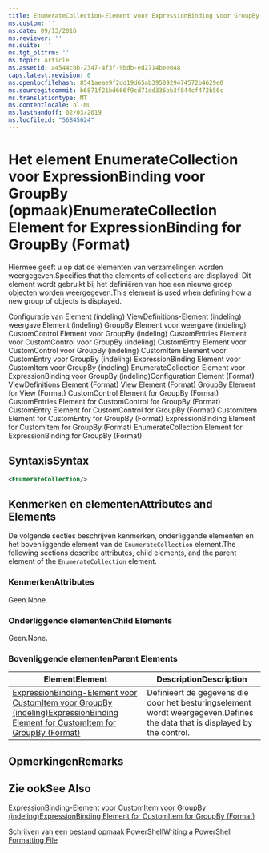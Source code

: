```yaml
---
title: EnumerateCollection-Element voor ExpressionBinding voor GroupBy (indeling) | Microsoft Docs
ms.custom: ''
ms.date: 09/13/2016
ms.reviewer: ''
ms.suite: ''
ms.tgt_pltfrm: ''
ms.topic: article
ms.assetid: a4544c0b-2347-4f3f-9bdb-ed2714bee048
caps.latest.revision: 6
ms.openlocfilehash: 8541aeae9f2dd19d65ab3950929474572b4629e0
ms.sourcegitcommit: b6871f21bd666f9cd71dd336bb3f844cf472b56c
ms.translationtype: MT
ms.contentlocale: nl-NL
ms.lasthandoff: 02/03/2019
ms.locfileid: "56845624"
---
```

# <a name="enumeratecollection-element-for-expressionbinding-for-groupby-format"></a><span data-ttu-id="c6e86-102">Het element EnumerateCollection voor ExpressionBinding voor GroupBy (opmaak)</span><span class="sxs-lookup"><span data-stu-id="c6e86-102">EnumerateCollection Element for ExpressionBinding for GroupBy (Format)</span></span>

<span data-ttu-id="c6e86-103">Hiermee geeft u op dat de elementen van verzamelingen worden weergegeven.</span><span class="sxs-lookup"><span data-stu-id="c6e86-103">Specifies that the elements of collections are displayed.</span></span> <span data-ttu-id="c6e86-104">Dit element wordt gebruikt bij het definiëren van hoe een nieuwe groep objecten worden weergegeven.</span><span class="sxs-lookup"><span data-stu-id="c6e86-104">This element is used when defining how a new group of objects is displayed.</span></span>

<span data-ttu-id="c6e86-105">Configuratie van Element (indeling) ViewDefinitions-Element (indeling) weergave Element (indeling) GroupBy Element voor weergave (indeling) CustomControl Element voor GroupBy (indeling) CustomEntries Element voor CustomControl voor GroupBy (indeling) CustomEntry Element voor CustomControl voor GroupBy (indeling) CustomItem Element voor CustomEntry voor GroupBy (indeling) ExpressionBinding Element voor CustomItem voor GroupBy (indeling) EnumerateCollection Element voor ExpressionBinding voor GroupBy (indeling)</span><span class="sxs-lookup"><span data-stu-id="c6e86-105">Configuration Element (Format) ViewDefinitions Element (Format) View Element (Format) GroupBy Element for View (Format) CustomControl Element for GroupBy (Format) CustomEntries Element for CustomControl for GroupBy (Format) CustomEntry Element for CustomControl for GroupBy (Format) CustomItem Element for CustomEntry for GroupBy (Format) ExpressionBinding Element for CustomItem for GroupBy (Format) EnumerateCollection Element for ExpressionBinding for GroupBy (Format)</span></span>

## <a name="syntax"></a><span data-ttu-id="c6e86-106">Syntaxis</span><span class="sxs-lookup"><span data-stu-id="c6e86-106">Syntax</span></span>

```xml
<EnumerateCollection/>
```

## <a name="attributes-and-elements"></a><span data-ttu-id="c6e86-107">Kenmerken en elementen</span><span class="sxs-lookup"><span data-stu-id="c6e86-107">Attributes and Elements</span></span>

<span data-ttu-id="c6e86-108">De volgende secties beschrijven kenmerken, onderliggende elementen en het bovenliggende element van de `EnumerateCollection` element.</span><span class="sxs-lookup"><span data-stu-id="c6e86-108">The following sections describe attributes, child elements, and the parent element of the `EnumerateCollection` element.</span></span>

### <a name="attributes"></a><span data-ttu-id="c6e86-109">Kenmerken</span><span class="sxs-lookup"><span data-stu-id="c6e86-109">Attributes</span></span>

<span data-ttu-id="c6e86-110">Geen.</span><span class="sxs-lookup"><span data-stu-id="c6e86-110">None.</span></span>

### <a name="child-elements"></a><span data-ttu-id="c6e86-111">Onderliggende elementen</span><span class="sxs-lookup"><span data-stu-id="c6e86-111">Child Elements</span></span>

<span data-ttu-id="c6e86-112">Geen.</span><span class="sxs-lookup"><span data-stu-id="c6e86-112">None.</span></span>

### <a name="parent-elements"></a><span data-ttu-id="c6e86-113">Bovenliggende elementen</span><span class="sxs-lookup"><span data-stu-id="c6e86-113">Parent Elements</span></span>

|<span data-ttu-id="c6e86-114">Element</span><span class="sxs-lookup"><span data-stu-id="c6e86-114">Element</span></span>|<span data-ttu-id="c6e86-115">Description</span><span class="sxs-lookup"><span data-stu-id="c6e86-115">Description</span></span>|
|-------------|-----------------|
|[<span data-ttu-id="c6e86-116">ExpressionBinding-Element voor CustomItem voor GroupBy (indeling)</span><span class="sxs-lookup"><span data-stu-id="c6e86-116">ExpressionBinding Element for CustomItem for GroupBy (Format)</span></span>](./expressionbinding-element-for-customitem-for-groupby-format.md)|<span data-ttu-id="c6e86-117">Definieert de gegevens die door het besturingselement wordt weergegeven.</span><span class="sxs-lookup"><span data-stu-id="c6e86-117">Defines the data that is displayed by the control.</span></span>|

## <a name="remarks"></a><span data-ttu-id="c6e86-118">Opmerkingen</span><span class="sxs-lookup"><span data-stu-id="c6e86-118">Remarks</span></span>

## <a name="see-also"></a><span data-ttu-id="c6e86-119">Zie ook</span><span class="sxs-lookup"><span data-stu-id="c6e86-119">See Also</span></span>

[<span data-ttu-id="c6e86-120">ExpressionBinding-Element voor CustomItem voor GroupBy (indeling)</span><span class="sxs-lookup"><span data-stu-id="c6e86-120">ExpressionBinding Element for CustomItem for GroupBy (Format)</span></span>](./expressionbinding-element-for-customitem-for-groupby-format.md)

[<span data-ttu-id="c6e86-121">Schrijven van een bestand opmaak PowerShell</span><span class="sxs-lookup"><span data-stu-id="c6e86-121">Writing a PowerShell Formatting File</span></span>](./writing-a-powershell-formatting-file.md)
